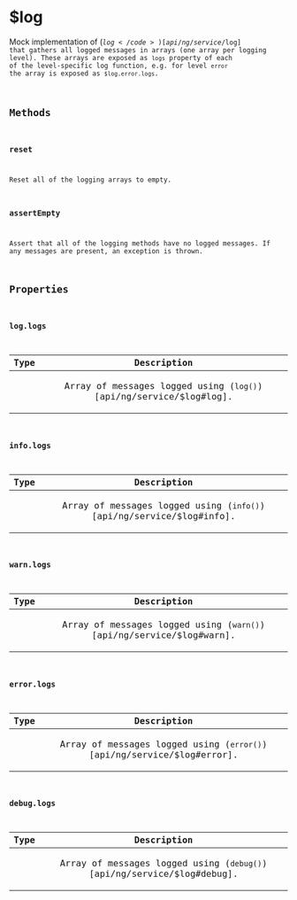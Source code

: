 



# $log











Mock implementation of (<code>$log</code>)[api/ng/service/$log] that gathers all logged messages in arrays
(one array per logging level). These arrays are exposed as `logs` property of each of the
level-specific log function, e.g. for level `error` the array is exposed as `$log.error.logs`.







  




## Methods
### reset
Reset all of the logging arrays to empty.








### assertEmpty
Assert that all of the logging methods have no logged messages. If any messages are present,
an exception is thrown.











## Properties
### log.logs

| Type | Description |
| :--: | :--: |
|  | <p>Array of messages logged using (<code>log()</code>)[api/ng/service/$log#log].</p>  |
  

### info.logs

| Type | Description |
| :--: | :--: |
|  | <p>Array of messages logged using (<code>info()</code>)[api/ng/service/$log#info].</p>  |
  

### warn.logs

| Type | Description |
| :--: | :--: |
|  | <p>Array of messages logged using (<code>warn()</code>)[api/ng/service/$log#warn].</p>  |
  

### error.logs

| Type | Description |
| :--: | :--: |
|  | <p>Array of messages logged using (<code>error()</code>)[api/ng/service/$log#error].</p>  |
  

### debug.logs

| Type | Description |
| :--: | :--: |
|  | <p>Array of messages logged using (<code>debug()</code>)[api/ng/service/$log#debug].</p>  |
  





